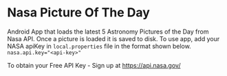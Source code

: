 # Nasa Picture Of The Day
Android App that loads the latest 5 Astronomy Pictures of the Day from Nasa API. Once a picture is loaded it is saved to disk.
To use app, add your NASA apiKey in `local.properties` file in the format shown below.
`nasa.api.key="<api-key>"`

To obtain your Free API Key - Sign up at https://api.nasa.gov/
